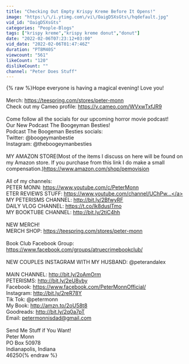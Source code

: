 ```yaml
---
title: "Checking Out Empty Krispy Kreme Before It Opens!"
image: "https:\/\/i.ytimg.com\/vi\/OaigD5XsGts\/hqdefault.jpg"
vid_id: "OaigD5XsGts"
categories: "People-Blogs"
tags: ["krispy kreme","krispy kreme donut","donut"]
date: "2022-02-06T07:23:12+03:00"
vid_date: "2022-02-06T01:47:46Z"
duration: "PT8M40S"
viewcount: "561"
likeCount: "120"
dislikeCount: ""
channel: "Peter Does Stuff"
---
```

{% raw %}Hope everyone is having a magical evening! Love you!<br /><br />Merch: <a rel="nofollow" target="blank" href="https://teespring.com/stores/peter-monn">https://teespring.com/stores/peter-monn</a><br />Check out my Cameo profile: <a rel="nofollow" target="blank" href="https://v.cameo.com/WVxwTxfJR9">https://v.cameo.com/WVxwTxfJR9</a><br /><br />Come follow all the socials for our upcoming horror movie podcast! <br />Our New Podcast The Boogeyman Besties! <br />Podcast The Boogeman Besties socials: <br />Twitter: @boogeymanbestie<br />Instagram: @theboogeymanbesties<br /><br />MY AMAZON STORE(Most of the items I discuss on here will be found on my Amazon store. If you purchase from this link I do make a small compensation.)<a rel="nofollow" target="blank" href="https://www.amazon.com/shop/pemovision">https://www.amazon.com/shop/pemovision</a><br /><br />All of my channels: <br />PETER MONN: <a rel="nofollow" target="blank" href="https://www.youtube.com/c/PeterMonn">https://www.youtube.com/c/PeterMonn</a><br />ETER REVIEWS STUFF: <a rel="nofollow" target="blank" href="https://www.youtube.com/channel/UChPw...">https://www.youtube.com/channel/UChPw...</a><br />MY PETERISMS CHANNEL: <a rel="nofollow" target="blank" href="http://bit.ly/2BfwyRF">http://bit.ly/2BfwyRF</a> <br />DAILY VLOG CHANNEL: <a rel="nofollow" target="blank" href="https://t.co/lk8duslTmo">https://t.co/lk8duslTmo</a><br />MY BOOKTUBE CHANNEL: <a rel="nofollow" target="blank" href="http://bit.ly/2tiC4hh">http://bit.ly/2tiC4hh</a><br /><br />NEW MERCH!<br />MERCH SHOP: <a rel="nofollow" target="blank" href="https://teespring.com/stores/peter-monn">https://teespring.com/stores/peter-monn</a><br /><br />Book Club Facebook Group: <a rel="nofollow" target="blank" href="https://www.facebook.com/groups/atruecrimebookclub/">https://www.facebook.com/groups/atruecrimebookclub/</a><br /><br />NEW COUPLES INSTAGRAM WITH MY HUSBAND: @peterandalex<br /><br />MAIN CHANNEL: <a rel="nofollow" target="blank" href="http://bit.ly/2oAmOrm">http://bit.ly/2oAmOrm</a><br />PETERISMS: <a rel="nofollow" target="blank" href="http://bit.ly/2eU8vby">http://bit.ly/2eU8vby</a><br />Facebook: <a rel="nofollow" target="blank" href="https://www.facebook.com/PeterMonnOfficial/">https://www.facebook.com/PeterMonnOfficial/</a><br />Instagram: <a rel="nofollow" target="blank" href="http://bit.ly/2reR78Y">http://bit.ly/2reR78Y</a><br />Tik Tok: @petermonn<br />My Book: <a rel="nofollow" target="blank" href="http://amzn.to/2oU58t8">http://amzn.to/2oU58t8</a><br />Goodreads: <a rel="nofollow" target="blank" href="http://bit.ly/2q0a7pT">http://bit.ly/2q0a7pT</a><br />Email: petermonnisdad@gmail.com<br /><br />Send Me Stuff if You Want!<br />Peter Monn<br />PO Box 50978<br />Indianapolis, Indiana<br />46250{% endraw %}
